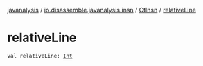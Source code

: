 [javanalysis](../../index.md) / [io.disassemble.javanalysis.insn](../index.md) / [CtInsn](index.md) / [relativeLine](./relative-line.md)

# relativeLine

`val relativeLine: `[`Int`](https://kotlinlang.org/api/latest/jvm/stdlib/kotlin/-int/index.html)